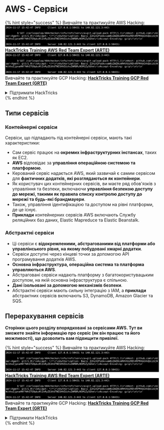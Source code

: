 # AWS - Сервіси

{% hint style="success" %}
Вивчайте та практикуйте AWS Hacking:<img src="../../../.gitbook/assets/image (1).png" alt="" data-size="line">[**HackTricks Training AWS Red Team Expert (ARTE)**](https://training.hacktricks.xyz/courses/arte)<img src="../../../.gitbook/assets/image (1).png" alt="" data-size="line">\
Вивчайте та практикуйте GCP Hacking: <img src="../../../.gitbook/assets/image (2).png" alt="" data-size="line">[**HackTricks Training GCP Red Team Expert (GRTE)**<img src="../../../.gitbook/assets/image (2).png" alt="" data-size="line">](https://training.hacktricks.xyz/courses/grte)

<details>

<summary>Підтримати HackTricks</summary>

* Перевірте [**плани підписки**](https://github.com/sponsors/carlospolop)!
* **Приєднуйтесь до** 💬 [**групи Discord**](https://discord.gg/hRep4RUj7f) або [**групи telegram**](https://t.me/peass) або **слідкуйте** за нами в **Twitter** 🐦 [**@hacktricks\_live**](https://twitter.com/hacktricks\_live)**.**
* **Діліться хакерськими трюками, надсилаючи PR до** [**HackTricks**](https://github.com/carlospolop/hacktricks) та [**HackTricks Cloud**](https://github.com/carlospolop/hacktricks-cloud) репозиторіїв на github.

</details>
{% endhint %}

## Типи сервісів

### Контейнерні сервіси

Сервіси, що підпадають під контейнерні сервіси, мають такі характеристики:

* Сам сервіс працює на **окремих інфраструктурних інстансах**, таких як EC2.
* **AWS** відповідає за **управління операційною системою та платформою**.
* Керований сервіс надається AWS, який зазвичай є самим сервісом для **фактичних додатків, які розглядаються як контейнери**.
* Як користувач цих контейнерних сервісів, ви маєте ряд обов'язків з управління та безпеки, включаючи **управління безпекою доступу до мережі, такими як правила списку контролю доступу до мережі та будь-які брандмауери**.
* Також, управління ідентифікацією та доступом на рівні платформи, де це існує.
* **Приклади** контейнерних сервісів AWS включають Службу реляційних баз даних, Elastic Mapreduce та Elastic Beanstalk.

### Абстрактні сервіси

* Ці сервіси є **відокремленими, абстрагованими від платформи або управлінського рівня, на якому побудовані хмарні додатки**.
* Сервіси доступні через кінцеві точки за допомогою API програмування додатків AWS.
* **Основна інфраструктура, операційна система та платформа управляються AWS**.
* Абстраговані сервіси надають платформу з багатокористувацьким доступом, на якій основна інфраструктура є спільною.
* **Дані ізольовані за допомогою механізмів безпеки**.
* Абстрактні сервіси мають сильну інтеграцію з IAM, а **приклади** абстрактних сервісів включають S3, DynamoDB, Amazon Glacier та SQS.

## Перерахування сервісів

**Сторінки цього розділу впорядковані за сервісами AWS. Тут ви зможете знайти інформацію про сервіс (як він працює та його можливості), що дозволить вам підвищити привілеї.**

{% hint style="success" %}
Вивчайте та практикуйте AWS Hacking:<img src="../../../.gitbook/assets/image (1).png" alt="" data-size="line">[**HackTricks Training AWS Red Team Expert (ARTE)**](https://training.hacktricks.xyz/courses/arte)<img src="../../../.gitbook/assets/image (1).png" alt="" data-size="line">\
Вивчайте та практикуйте GCP Hacking: <img src="../../../.gitbook/assets/image (2).png" alt="" data-size="line">[**HackTricks Training GCP Red Team Expert (GRTE)**<img src="../../../.gitbook/assets/image (2).png" alt="" data-size="line">](https://training.hacktricks.xyz/courses/grte)

<details>

<summary>Підтримати HackTricks</summary>

* Перевірте [**плани підписки**](https://github.com/sponsors/carlospolop)!
* **Приєднуйтесь до** 💬 [**групи Discord**](https://discord.gg/hRep4RUj7f) або [**групи telegram**](https://t.me/peass) або **слідкуйте** за нами в **Twitter** 🐦 [**@hacktricks\_live**](https://twitter.com/hacktricks\_live)**.**
* **Діліться хакерськими трюками, надсилаючи PR до** [**HackTricks**](https://github.com/carlospolop/hacktricks) та [**HackTricks Cloud**](https://github.com/carlospolop/hacktricks-cloud) репозиторіїв на github.

</details>
{% endhint %}
